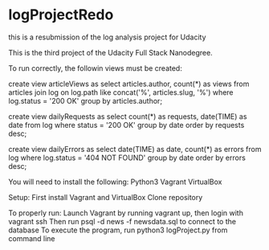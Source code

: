 # logProjectRedo

this is a resubmission of the log analysis project for Udacity

This is the third project of the Udacity Full Stack Nanodegree.

To run correctly, the followin views must be created:

create view articleViews as select articles.author, count(*) as views from articles join log on log.path like concat('%', articles.slug, '%') where log.status = '200 OK' group by articles.author;

create view dailyRequests as select count(*) as requests, date(TIME) as date from log where status = '200 OK' group by date order by requests desc;

create view dailyErrors as select date(TIME) as date, count(*) as errors from log where log.status = '404 NOT FOUND' group by date order by errors desc;

You will need to install the following: 
  Python3 Vagrant VirtualBox

Setup: 
  First install Vagrant and VirtualBox Clone repository

To properly run: 
  Launch Vagrant by running vagrant up, then login with vagrant ssh 
  Then run psql -d news -f newsdata.sql to connect to the database 
  To execute the program, run python3 logProject.py from command line
